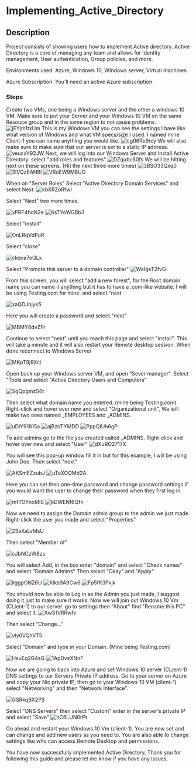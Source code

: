  # Implementing_Active_Directory
## Description
Project consists of showing users how to implement Active directory.
Active Directory is a core of managing any team and allows for Identity management, User authentication, Group policies, and more. 

Environments used: Azure, WIndows 10, WIndows server, Virtual machines

Azure Subscription: You'll need an active Azure subscription.
### Steps
Create two VMs, one being a Windows server and the other a windows 10 VM. Make sure to put your Server and your Windows 10 VM on the same Resouce group and in the same region to not cause problems.
![jEYjm1txUm](https://github.com/JustinTHewitt/Implementing_Active_Directory/assets/146316539/460fc7ee-d72c-41ff-847e-0f17004da97c)
This is my Windows VM you can see the settings I have like what version of Windows and what VM specs/size I used. I named mine Client-1 you can name anything you would like. 
![cg06Re9rcy](https://github.com/JustinTHewitt/Implementing_Active_Directory/assets/146316539/8b238967-970d-4d9c-a5fb-a0a3cf2aca13)
 We will also make sure to make sure that our server is set to a static IP address.
![veucaY92JW](https://github.com/JustinTHewitt/Implementing_Active_Directory/assets/146316539/7970d69b-12ed-4dda-b83f-ab898a7aee67)
 Next, we will log into our Windows Server and Install Active Directory. select "add roles and features"
![DZqubc60fs](https://github.com/JustinTHewitt/Implementing_Active_Directory/assets/146316539/b4e975a3-49bf-482f-a96a-a2c287578e54)
We will be hitting next on these screens. (Hit the next three more times)
![3BSO33Qxq0](https://github.com/JustinTHewitt/Implementing_Active_Directory/assets/146316539/e2ec20b1-b7a5-480b-95a8-0a9ed7d450f8)
![3IVQzEANBl](https://github.com/JustinTHewitt/Implementing_Active_Directory/assets/146316539/87036e00-8c6d-4f8a-a3ca-1dbed60b414a)
![VRoEW9M8UO](https://github.com/JustinTHewitt/Implementing_Active_Directory/assets/146316539/dc6965c5-6a13-4d81-8405-05d9d5a5fe36)

When on "Server Roles" Select "Active Directory Domain Services" and select Next. 
![kbXRZoRfwI](https://github.com/JustinTHewitt/Implementing_Active_Directory/assets/146316539/0dcf4ee0-867f-4010-bb1d-c50659695939)

Select "Next" two more times.

![xPRF4hoN2e](https://github.com/JustinTHewitt/Implementing_Active_Directory/assets/146316539/2da27593-5c5b-423b-a079-ecd317e3dfd1)
![6sTYoWGBb3](https://github.com/JustinTHewitt/Implementing_Active_Directory/assets/146316539/a8e78e7c-d555-4880-8abd-59e9e11f7899)

Select "install"

![OnLRqVdPuR](https://github.com/JustinTHewitt/Implementing_Active_Directory/assets/146316539/b81e46ad-869e-4c8b-a8f9-0bd3e5febb92)

Select "close"

![ckqva7oQLx](https://github.com/JustinTHewitt/Implementing_Active_Directory/assets/146316539/18a2ef89-902d-4fe1-b224-bc20ddccd420)

Select "Promote this server to a domain controller"
![WaIgeT2fvG](https://github.com/JustinTHewitt/Implementing_Active_Directory/assets/146316539/26a843f9-6103-4847-ac6d-367a98091b27)

From this screen, you will select "add a new forest", for the Root domain name you can name it anything but it has to have a .com-like website. I will be using Testing.com for mine. and select "next

![xaQDJbjyk5](https://github.com/JustinTHewitt/Implementing_Active_Directory/assets/146316539/ab98067e-570a-4bf7-97bd-86a3e86cb268)

Here you will create a password and select "next"

![MBMY8dvZFr](https://github.com/JustinTHewitt/Implementing_Active_Directory/assets/146316539/a62ddfb1-2ce4-45dc-a355-c127f50e28c3)

Continue to select "next" until you reach this page and select "install". This will take a minute and it will also restart your Remote desktop session. When done reconnect to Windows Server 

![MKpT9j9Xci](https://github.com/JustinTHewitt/Implementing_Active_Directory/assets/146316539/7073c9dc-e857-477a-83cd-56f2f0d865cc)

Open back up your Windows server VM, and open "Sever manager". Select "Tools and select "Active Directory Users and Computers"

![SgQpgmzS6t](https://github.com/JustinTHewitt/Implementing_Active_Directory/assets/146316539/31a0f71c-f2ff-40e9-8e9f-143c273ad906)

Then select what domain name you entered. (mine being Testing.com) Right-click and hover over new and select "Organizational unit", We will make two ones named _EMPLOYEES and _ADMINS.

![uDlY91815a](https://github.com/JustinTHewitt/Implementing_Active_Directory/assets/146316539/0f63f52d-f85c-4186-84e7-4466b05865fd)
![ajBzoTYMDD](https://github.com/JustinTHewitt/Implementing_Active_Directory/assets/146316539/717d1096-d0a1-40a5-9d59-8d47ebc13e99)
![PppQIUh6gP](https://github.com/JustinTHewitt/Implementing_Active_Directory/assets/146316539/4e39bab4-8765-4d1d-bcf8-bab25923ac9b)

To add admins go to the file you created called _ADMINS. Right-click and hover over new and select "User"
![dXuRO2717X](https://github.com/JustinTHewitt/Implementing_Active_Directory/assets/146316539/efa8977b-576a-4a34-9737-be094da04211)

You will see this pop-up window fill it in but for this example, I will be using John Doe. Then select "next"

![AKSmEZzubJ](https://github.com/JustinTHewitt/Implementing_Active_Directory/assets/146316539/aecaf9a8-be78-45fc-969d-4c8e7d4c9ed9)
![uTeXOQMd2A](https://github.com/JustinTHewitt/Implementing_Active_Directory/assets/146316539/04b27f62-d2ba-48be-99fe-727b6dbe0593)

Here you can set their one-time password and change password settings if you would want the user to change their password when they first log in. 

![mfTOYnoMiS](https://github.com/JustinTHewitt/Implementing_Active_Directory/assets/146316539/b14a063a-3f9f-4eba-a0b3-16cd4cf79801)
![kDWENf6Qfn](https://github.com/JustinTHewitt/Implementing_Active_Directory/assets/146316539/c5d0b93c-8f02-45e3-8da9-479d68d9ef21)

Now we need to assign the Domain admin group to the admin we just made. Right-click the user you made and select "Properties" 

![23aXaLvMsU](https://github.com/JustinTHewitt/Implementing_Active_Directory/assets/146316539/225f6f52-2ff6-48b5-9d2b-353d2dac13c1)

Then select "Member of"

![cJbNCzW8zs](https://github.com/JustinTHewitt/Implementing_Active_Directory/assets/146316539/b2689074-d7c3-459a-a06d-e057692212a3)

You will select Add, in the box enter "domain" and select "Check names" and select "Domain Admins" Then select "Okay" and "Apply"

![liggpONZ6U](https://github.com/JustinTHewitt/Implementing_Active_Directory/assets/146316539/d6dd1c8b-e38f-42e9-be31-5c9a180714d1)
![XIks9A9Cw6](https://github.com/JustinTHewitt/Implementing_Active_Directory/assets/146316539/1d482281-0c93-4e29-b9f1-5ef0d49178c8)
![Fp5fK3Pxjk](https://github.com/JustinTHewitt/Implementing_Active_Directory/assets/146316539/17ed06a5-2d11-426a-b588-17b3cbb8d40f)

You should now be able to Log in as the Admin you just made, I suggest doing it just to make sure it works. Now we will join out Windows 10 Vm (CLient-1) to our server. go to settings then "About" find "Rename this PC" and select it. 
![XwS1VRRwfv](https://github.com/JustinTHewitt/Implementing_Active_Directory/assets/146316539/0d7bde0b-ebb5-4367-9992-319997167f96)

Then select "Change..." 

![vly0VQhVT5](https://github.com/JustinTHewitt/Implementing_Active_Directory/assets/146316539/4f54bac8-9ab8-480d-bd0d-b75f1bc8d81a)

Select "Domain" and type in your Domain. (Mine being Testing.com)

![HsuEq2G4sG](https://github.com/JustinTHewitt/Implementing_Active_Directory/assets/146316539/7a5897f0-ca05-42fb-bf50-7b4dc6a1aeb9)
![1ApDvzXNnF](https://github.com/JustinTHewitt/Implementing_Active_Directory/assets/146316539/fc7c024f-15d6-4d70-87c9-a318870efd54)

Now we are going to back into Azure and set WIndows 10 server (CLient-1) DNS settings to our Servers Private IP address. Go to your server on Azure and copy your Nic private IP, then go to your Windows 10 VM (client-1) select "Networking" and then "Network Interface".

![GSRkqBX2P3](https://github.com/JustinTHewitt/Implementing_Active_Directory/assets/146316539/33750dfc-3923-455a-9392-753ee267c139)

Select "DNS Servers" then select "Custom" enter in the server's private IP and select "Save"
![hC6LUN0rPt](https://github.com/JustinTHewitt/Implementing_Active_Directory/assets/146316539/69f4a925-128d-4de7-ac63-1a3e97a6a540)

Go ahead and restart your Windows 10 Vm (client-1). You are now set and can change and add new users as you need to. You are also able to change settings like who can access Remote Desktop and permissions. 

You have now successfully implemented Active Directory, Thank you for following this guide and please let me know if you have any issues.  
